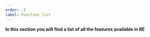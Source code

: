 ```yaml
---
order: -3
label: Function list
---
```


**In this section you will find a list of all the features available in RE**